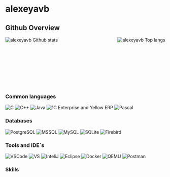 # alexeyavb

## Github Overview
<img align="left" alt="alexeyavb Github stats" src="https://github-readme-stats.vercel.app/api?username=alexeyavb&show_icons=true&theme=radical" />	&nbsp;
<img align="right" alt="alexeyavb Top langs " src="https://github-readme-stats.vercel.app/api/top-langs/?username=alexeyavb&hide=javascript,html,css,CMake,Python,Batchfile&theme=radical&layout=compact" />	&nbsp;
<br /><br /> <br /><br /><br /> <br /><br /><br /> <br />
### Common languages

![C](https://custom-icon-badges.herokuapp.com/badge/C-03599C.svg?style=for-the-badge&logo=c-in-hexagon&logoColor=white)
![C++](https://custom-icon-badges.herokuapp.com/badge/C++-9C033A.svg?style=for-the-badge&logo=cpp2&logoColor=white)
![Java](https://img.shields.io/badge/Java-0a0f4f?style=for-the-badge&logo=openjdk&logoColor=blue)
![1C Enterprise and Yellow ERP](https://img.shields.io/badge/1CEnterprise-eac54f?style=for-the-badge&logo=openjdk&logoColor=red)
![Pascal](https://img.shields.io/badge/Pascal-4ac94f?style=for-the-badge&logo=delphi&logoColor=blue)	&nbsp;

### Databases
![PostgreSQL](https://img.shields.io/badge/PostgreSQL-4EA9FB?style=for-the-badge&logo=mongodb&logoColor=white)
![MSSQL](https://img.shields.io/badge/MSSQL-AE090B?style=for-the-badge&logo=mssql&logoColor=whgite)
![MySQL](https://img.shields.io/badge/MySQL-E00C04?style=for-the-badge&logo=mysql&logoColor=white)
![SQLite](https://img.shields.io/badge/SQLite-4E596B?style=for-the-badge&logo=sqlite&logoColor=gray)
![Firebird](https://img.shields.io/badge/Firebird-0E094B?style=for-the-badge&logo=firebird&logoColor=gray)

### Tools and IDE`s

![VSCode](https://img.shields.io/badge/VS_Code-0078D4?style=for-the-badge&logo=visual%20studio%20code&logoColor=white)
![VS](https://img.shields.io/badge/Visual_Studio-7800D4?style=for-the-badge&logo=visual%20studio&logoColor=white)
![InteliJ](https://img.shields.io/badge/IntelliJ_IDEA-000000.svg?style=for-the-badge&logo=intellij-idea&logoColor=white)
![Eclipse](https://img.shields.io/badge/Eclipse-FF6C37?style=for-the-badge&logo=eclipse&logoColor=white)
![Docker](https://img.shields.io/badge/Docker-FF6C37?style=for-the-badge&logo=docker&logoColor=white)
![QEMU](https://img.shields.io/badge/Qemu-FF6C37?style=for-the-badge&logo=qemu&logoColor=white)
![Postman](https://img.shields.io/badge/Postman-FF6C37?style=for-the-badge&logo=postman&logoColor=white)
<br>
### Skills
